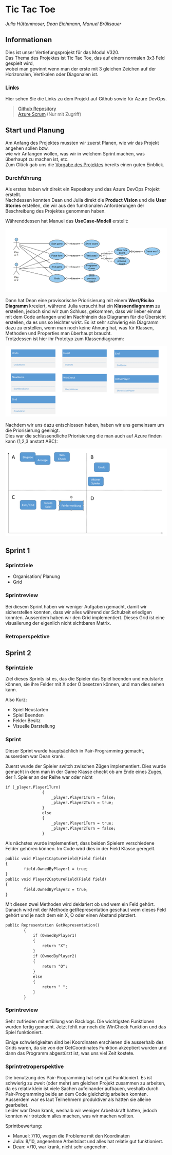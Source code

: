 # Tic Tac Toe

*Julia Hüttenmoser, Dean Eichmann, Manuel Brülisauer*  

## Informationen
Dies ist unser Vertiefungsprojekt für das Modul V320.  
Das Thema des Projektes ist Tic Tac Toe, das auf einem normalen 3x3 Feld gespielt wird,   
wobei man gewinnt wenn man der erste mit 3 gleichen Zeichen auf der Horizonalen, Vertikalen oder Diagonalen ist.

### Links
Hier sehen Sie die Links zu dem Projekt auf Github sowie für Azure DevOps.

>[Github Repository](https://github.com/mabruelisauer/TicTacToe)  
[Azure Scrum](https://dev.azure.com/JuliaHuettenmoser/tictactoe) (Nur mit Zugriff)

## Start und Planung
Am Anfang des Projektes mussten wir zuerst Planen, wie wir das Projekt angehen sollen bzw.  
wie wir Anfangen wollen, was wir in welchem Sprint machen, was überhaupt zu machen ist, etc.  
Zum Glück gab uns die [Vorgabe des Projektes](./Zusatz/Projektauftrag_TicTacToe.pdf) bereits einen guten Einblick.
### Durchführung
Als erstes haben wir direkt ein Repository und das Azure DevOps Projekt erstellt.  
Nachdessen konnten Dean und Julia direkt die **Product Vision** und die **User Stories** erstellen, die wir aus 
den funktionalen Anforderungen der Beschreibung des Projektes genommen haben. 

Währenddessen hat Manuel das **UseCase-Modell** erstellt:

![UseCase-Modell](./img/use_case_diagram.png)

Dann hat Dean eine provisorische Priorisierung mit einem **Wert/Risiko Diagramm** kreeiert,
während Julia versucht hat ein **Klassendiagramm** zu erstellen, jedoch sind wir zum Schluss,
gekommen, dass wir lieber einmal mit dem Code anfangen und im Nachhinein das Diagramm für
die Übersicht erstellen, da es uns so leichter wirkt. Es ist sehr schwierig ein Diagramm dazu
zu erstellen, wenn man noch keine Ahnung hat, was für Klassen, Methoden und Properties
man überhaupt braucht.  
Trotzdessen ist hier ihr Prototyp zum Klassendiagramm:

![Prototyp des Klassendiagramm](./img/prototyp_klassendiagramm.png)

Nachdem wir uns dazu entschlossen haben, haben wir uns gemeinsam um die Priorisierung geeinigt.  
Dies war die schlussendliche Priorisierung die man auch auf Azure finden kann (1,2,3 anstatt ABC):

![Priorisierung](./img/Prioritising.png)

## Sprint 1
### Sprintziele
- Organisation/ Planung
- Grid

### Sprintreview
Bei diesem Sprint haben wir weniger Aufgaben gemacht, damit wir sicherstellen konnten, dass wir alles während der Schulzeit erledigen konnten.
Ausserdem haben wir den Grid implementiert. Dieses Grid ist eine visualierung der eigenlich nicht sichtbaren Matrix.

### Retroperspektive

## Sprint 2
### Sprintziele
Ziel dieses Sprints ist es, das die Spieler das Spiel beenden und neutstarte können, sie ihre Felder
mit X oder O besetzen können, und man dies sehen kann.

Also Kurz:
- Spiel Neustarten
- Spiel Beenden
- Felder Besitz
- Visuelle Darstellung
### Sprint
Dieser Sprint wurde hauptsächlich in Pair-Programming gemacht, ausserdem war Dean krank. 

Zuerst wurde der Spieler switch zwischen Zügen implementiert. Dies wurde gemacht in dem man in der Game Klasse
checkt ob am Ende eines Zuges, der 1. Spieler an der Reihe war oder nicht
```
if (_player.Player1Turn)
                {
                    _player.Player1Turn = false;
                    _player.Player2Turn = true;
                }
                else
                {
                    _player.Player1Turn = true;
                    _player.Player2Turn = false;
                }
```

Als nächstes wurde implementiert, dass beiden Spielern verschiedene Felder gehören können.
Im Code wird dies in der Field Klasse geregelt.
```
public void Player1CaptureField(Field field)
{
        field.OwnedByPlayer1 = true;
}
public void Player2CaptureField(Field field)
{
        field.OwnedByPlayer2 = true;
}
```
Mit diesen zwei Methoden wird deklariert ob und wem ein Feld gehört.
Danach wird mit der Methode getRepresentation geschaut wem dieses Feld gehört und je nach dem ein X, O oder 
einen Abstand platziert.
```
public Representation GetRepresentation()
        {   
            if (OwnedByPlayer1)
            {
                return "X";
            }
            if (OwnedByPlayer2)
            {
                return "O";
            }
            else
            {
                return " ";
            } 
        }
```


### Sprintreview
Sehr zufrieden mit erfüllung von Backlogs. Die wichtigsten Funktionen wurden fertig gemacht. 
Jetzt fehlt nur noch die WinCheck Funktion und das Spiel funktioniert. 

Einige schwierigkeiten sind bei Koordinaten erschienen die ausserhalb des Grids waren, da sie von der
GetCoordinates Funktion akzeptiert wurden und dann das Programm abgestürzt ist, was uns viel Zeit kostete.
### Sprintretroperspektive
Die benutzung des Pair-Programming hat sehr gut Funktioniert. Es ist schwierig zu zweit (oder mehr) am
gleichen Projekt zusammen zu arbeiten, da es relativ klein ist viele Sachen aufeinander aufbauen, weshalb
durch Pair-Programming beide an dem Code gleichzitig arbeiten konnten.  
Ausserdem war es laut Teilnehmern produktiver als hätten sie alleine gearbeitet.  
Leider war Dean krank, weshalb wir weniger Arbeitskraft hatten, jedoch konnten wir trotzdem alles machen,
was wir machen wollten.

Sprintbewertung:
- Manuel: 7/10, wegen die Probleme mit den Koordinaten
- Julia: 8/10, angenehme Arbeitslast und alles hat relativ gut funktioniert.
- Dean: =/10, war krank, nicht sehr angenehm.

